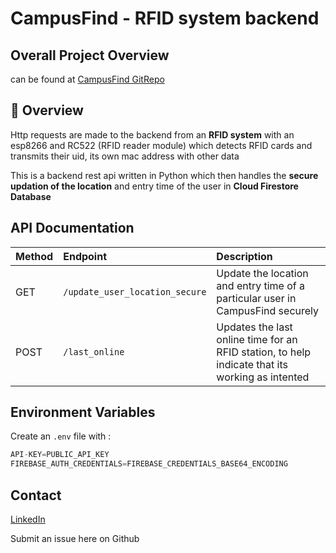 # CampusFind - RFID system backend  

## Overall Project Overview

can be found at [CampusFind GitRepo](https://github.com/Santhosh-Paramasivam/CampusFind)

## 📖 Overview

Http requests are made to the backend from an **RFID system** with an esp8266 and RC522 (RFID reader module) which detects RFID cards and transmits their uid, its own mac address with other data

This is a backend rest api written in Python which then handles the **secure updation of the location** and entry time of the user in **Cloud Firestore Database**  

## API Documentation

| Method | Endpoint | Description |
|:-------|:---------|:------------|
|   GET  | `/update_user_location_secure` | Update the location and entry time of a particular user in CampusFind securely |
|   POST  | `/last_online` | Updates the last online time for an RFID station, to help indicate that its working as intented |

## Environment Variables

Create an `.env` file with :

``` python
API-KEY=PUBLIC_API_KEY
FIREBASE_AUTH_CREDENTIALS=FIREBASE_CREDENTIALS_BASE64_ENCODING
```

## Contact

[LinkedIn](https://github.com/Santhosh-Paramasivam/CampusFind/blob/main/www.linkedin.com/in/santhosh-paramasivam-2a430a267)

Submit an issue here on Github
